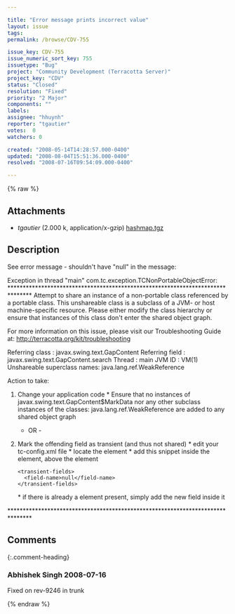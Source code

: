 ```yaml
---

title: "Error message prints incorrect value"
layout: issue
tags: 
permalink: /browse/CDV-755

issue_key: CDV-755
issue_numeric_sort_key: 755
issuetype: "Bug"
project: "Community Development (Terracotta Server)"
project_key: "CDV"
status: "Closed"
resolution: "Fixed"
priority: "2 Major"
components: ""
labels: 
assignee: "hhuynh"
reporter: "tgautier"
votes:  0
watchers: 0

created: "2008-05-14T14:28:57.000-0400"
updated: "2008-08-04T15:51:36.000-0400"
resolved: "2008-07-16T09:54:09.000-0400"

---
```




{% raw %}


## Attachments

* <em>tgautier</em> (2.000 k, application/x-gzip) [hashmap.tgz](/attachments/CDV/CDV-755/hashmap.tgz)




## Description

<div markdown="1" class="description">

See error message - shouldn't have "null" in the message:

Exception in thread "main" com.tc.exception.TCNonPortableObjectError: 
\*\*\*\*\*\*\*\*\*\*\*\*\*\*\*\*\*\*\*\*\*\*\*\*\*\*\*\*\*\*\*\*\*\*\*\*\*\*\*\*\*\*\*\*\*\*\*\*\*\*\*\*\*\*\*\*\*\*\*\*\*\*\*\*\*\*\*\*\*\*\*\*\*\*\*\*\*\*\*
Attempt to share an instance of a non-portable class referenced by a portable class. This
unshareable class is a subclass of a JVM- or host machine-specific resource. Please either
modify the class hierarchy or ensure that instances of this class don't enter the shared object
graph.

For more information on this issue, please visit our Troubleshooting Guide at:
http://terracotta.org/kit/troubleshooting

Referring class             : javax.swing.text.GapContent
Referring field             : javax.swing.text.GapContent.search
Thread                      : main
JVM ID                      : VM(1)
Unshareable superclass names: java.lang.ref.WeakReference

Action to take:

1) Change your application code
   \* Ensure that no instances of javax.swing.text.GapContent$MarkData
     nor any other subclass instances of the classes:
       java.lang.ref.WeakReference
     are added to any shared object graph

   - OR -

2) Mark the offending field as transient (and thus not shared)
   \* edit your tc-config.xml file
   \* locate the <dso> element
   \* add this snippet inside the <dso> element, above the <locks> element

       <transient-fields>
         <field-name>null</field-name>
       </transient-fields>

   \* if there is already a <transient-fields> element present, simply add
     the new field inside it


\*\*\*\*\*\*\*\*\*\*\*\*\*\*\*\*\*\*\*\*\*\*\*\*\*\*\*\*\*\*\*\*\*\*\*\*\*\*\*\*\*\*\*\*\*\*\*\*\*\*\*\*\*\*\*\*\*\*\*\*\*\*\*\*\*\*\*\*\*\*\*\*\*\*\*\*\*\*\*



</div>

## Comments


{:.comment-heading}
### **Abhishek Singh** <span class="date">2008-07-16</span>

<div markdown="1" class="comment">

Fixed on rev-9246 in trunk

</div>



{% endraw %}
